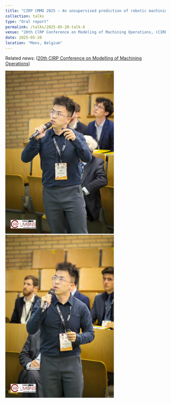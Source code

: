 ```yaml
---
title: "CIRP CMMO 2025 — An unsupervised prediction of robotic machining error for new tasks under historical tasks knowledge distillation"
collection: talks
type: "Oral report"
permalink: /talks/2025-05-20-talk-6
venue: "20th ClRP Conference on Modeling of Machining Operations, (CIRP CMMO 2025)"
date: 2025-05-20
location: "Mons, Belgium"
---
```


Related news: ([20th CIRP Conference on Modelling of Machining Operations](https://web.umons.ac.be/gmec/en/research-activities/cirp-cmmo-2025/))

<img src="..\images\CMMO_1.jpg" alt="ICIRA" style="zoom:50%;" />

<img src="..\images\CMMO_2.jpg" alt="ICIRA" style="zoom:50%;" />

